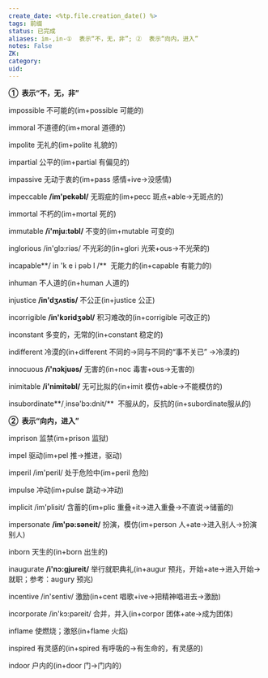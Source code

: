 ```yaml
---
create_date: <%tp.file.creation_date() %>
tags: 前缀
status: 已完成 
aliases: im-,in-①  表示“不，无，非”; ②  表示“向内，进入”
notes: False
ZK: 
category: 
uid: 
---
```


**①  表示“不，无，非”**

impossible 不可能的(im+possible 可能的)

immoral 不道德的(im+moral 道德的)

impolite 无礼的(im+polite 礼貌的)

impartial 公平的(im+partial 有偏见的)

impassive 无动于衷的(im+pass 感情+ive→没感情) 

impeccable **/im'pekəbl/** 无瑕疵的(im+pecc 斑点+able→无斑点的)

immortal 不朽的(im+mortal 死的)

immutable **/i'mju:təbl/** 不变的(im+mutable 可变的)

inglorious /in'ɡlɔ:riəs/ 不光彩的(in+glori 光荣+ous→不光荣的)

incapable**/ in 'k e i pəb l /**  无能力的(in+capable 有能力的)

inhuman 不人道的(in+human 人道的)

injustice **/in'd****ӡ****ʌstis/** 不公正(in+justice 公正)

incorrigible **/in'kɔrid****ӡ****əbl/** 积习难改的(in+corrigible 可改正的)

inconstant 多变的，无常的(in+constant 稳定的)

indifferent 冷漠的(in+different 不同的→同与不同的“事不关已” →冷漠的)

innocuous **/i'nɔkjuəs/** 无害的(in+noc 毒害+ous→无害的) 

inimitable **/i'nimitəbl/** 无可比拟的(in+imit 模仿+able→不能模仿的)

insubordinate**/͵insə'bɔ:dnit/**  不服从的，反抗的(in+subordinate服从的)

**②  表示“向内，进入”**

imprison 监禁(im+prison 监狱)

impel 驱动(im+pel 推→推进，驱动)

imperil /im'peril/ 处于危险中(im+peril 危险)

impulse 冲动(im+pulse 跳动→冲动)

implicit /im'plisit/ 含蓄的(im+plic 重叠+it→进入重叠→不直说→储蓄的)

impersonate **/im'pə:səneit/** 扮演，模仿(im+person 人+ate→进入别人→扮演别人)

inborn 天生的(in+born 出生的)

inaugurate **/i'nɔ:ɡjureit/** 举行就职典礼(in+augur 预兆，开始+ate→进入开始→就职；参考：augury 预兆)

incentive /in'sentiv/ 激励(in+cent 唱歌+ive→把精神唱进去→激励)

incorporate /in'kɔ:pəreit/ 合并，并入(in+corpor 团体+ate→成为团体)

inflame 使燃烧；激怒(in+flame 火焰)

inspired 有灵感的(in+spired 有呼吸的→有生命的，有灵感的)

indoor 户内的(in+door 门→门内的)